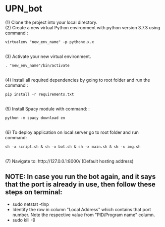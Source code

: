 # UPN_bot
(1) Clone the project into your local directory.<br>
(2) Create a new virtual Python environment with python version 3.7.3 using command :<br>

```
virtualenv "new_env_name" -p pythonx.x.x
```
<br>
(3) Activate your new virtual environment.<br>

```
. "new_env_name"/bin/activate
```
<br>
(4) Install all required dependencies by going to root folder and run the command :<br>

```
pip install -r requirements.txt
```
<br>
(5) Install Spacy module with command: : <br>

```
python -m spacy download en
```
<br>
(6) To deploy application on local server go to root folder and run command:<br>

```
sh -x script.sh & sh -x bot.sh & sh -x main.sh & sh -x img.sh 
```
<br>
(7) Navigate to:  http://127.0.0.1:8000/ (Default hosting address)

## NOTE: In case you run the bot again, and it says that the port is already in use, then follow these steps on terminal:
 - sudo netstat -tlnp
 - Identify the row in column "Local Address" which contains that port number. Note the respective value from "PID/Program name" column.
 - sudo kill -9 <PID>

